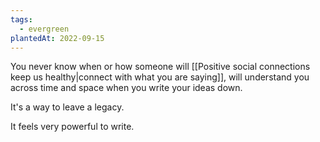 ```yaml
---
tags:
  - evergreen
plantedAt: 2022-09-15
---
```

You never know when or how someone will [[Positive social connections keep us healthy|connect with what you are saying]], will understand you across time and space when you write your ideas down.

It's a way to leave a legacy.

It feels very powerful to write.